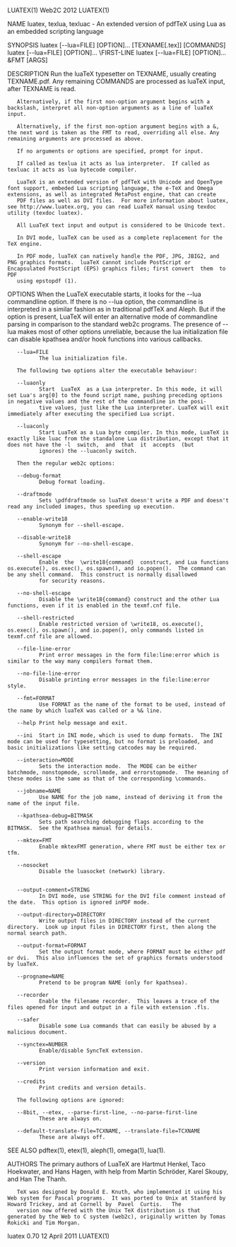 LUATEX(1)                                                                                         Web2C 2012                                                                                        LUATEX(1)



NAME
       luatex, texlua, texluac - An extended version of pdfTeX using Lua as an embedded scripting language

SYNOPSIS
       luatex [--lua=FILE] [OPTION]...  [TEXNAME[.tex]] [COMMANDS]
       luatex [--lua=FILE] [OPTION]...  \FIRST-LINE
       luatex [--lua=FILE] [OPTION]...  &FMT [ARGS]

DESCRIPTION
       Run the luaTeX typesetter on TEXNAME, usually creating TEXNAME.pdf.  Any remaining COMMANDS are processed as luaTeX input, after TEXNAME is read.

       Alternatively, if the first non-option argument begins with a backslash, interpret all non-option arguments as a line of luaTeX input.

       Alternatively, if the first non-option argument begins with a &, the next word is taken as the FMT to read, overriding all else. Any remaining arguments are processed as above.

       If no arguments or options are specified, prompt for input.

       If called as texlua it acts as lua interpreter.  If called as texluac it acts as lua bytecode compiler.

       LuaTeX is an extended version of pdfTeX with Unicode and OpenType font support, embeded Lua scripting language, the e-TeX and Omega extensions, as well as integrated MetaPost engine, that can create
       PDF files as well as DVI files.  For more information about luatex, see http://www.luatex.org, you can read LuaTeX manual using texdoc utility (texdoc luatex).

       All LuaTeX text input and output is considered to be Unicode text.

       In DVI mode, luaTeX can be used as a complete replacement for the TeX engine.

       In PDF mode, luaTeX can natively handle the PDF, JPG, JBIG2, and PNG graphics formats.  luaTeX cannot include PostScript or Encapsulated PostScript (EPS) graphics files; first convert  them  to  PDF
       using epstopdf (1).


OPTIONS
       When  the  LuaTeX  executable starts, it looks for the --lua commandline option.  If there is no --lua option, the commandline is interpreted in a similar fashion as in traditional pdfTeX and Aleph.
       But if the option is present, LuaTeX will enter an alternative mode of commandline parsing in comparison to the standard web2c programs. The presence of --lua makes most of other options unreliable,
       because the lua initialization file can disable kpathsea and/or hook functions into various callbacks.

       --lua=FILE
              The lua initialization file.

       The following two options alter the executable behaviour:

       --luaonly
              Start  LuaTeX  as a Lua interpreter. In this mode, it will set Lua's arg[0] to the found script name, pushing preceding options in negative values and the rest of the commandline in the posi‐
              tive values, just like the Lua interpreter. LuaTeX will exit immediately after executing the specified Lua script.

       --luaconly
              Start LuaTeX as a Lua byte compiler. In this mode, LuaTeX is exactly like luac from the standalone Lua distribution, except that it does not have the -l  switch,  and  that  it  accepts  (but
              ignores) the --luaconly switch.

       Then the regular web2c options:

       --debug-format
              Debug format loading.

       --draftmode
              Sets \pdfdraftmode so luaTeX doesn't write a PDF and doesn't read any included images, thus speeding up execution.

       --enable-write18
              Synonym for --shell-escape.

       --disable-write18
              Synonym for --no-shell-escape.

       --shell-escape
              Enable  the  \write18{command}  construct, and Lua functions os.execute(), os.exec(), os.spawn(), and io.popen().  The command can be any shell command.  This construct is normally disallowed
              for security reasons.

       --no-shell-escape
              Disable the \write18{command} construct and the other Lua functions, even if it is enabled in the texmf.cnf file.

       --shell-restricted
              Enable restricted version of \write18, os.execute(), os.exec(), os.spawn(), and io.popen(), only commands listed in texmf.cnf file are allowed.

       --file-line-error
              Print error messages in the form file:line:error which is similar to the way many compilers format them.

       --no-file-line-error
              Disable printing error messages in the file:line:error style.

       --fmt=FORMAT
              Use FORMAT as the name of the format to be used, instead of the name by which luaTeX was called or a %& line.

       --help Print help message and exit.

       --ini  Start in INI mode, which is used to dump formats.  The INI mode can be used for typesetting, but no format is preloaded, and basic initializations like setting catcodes may be required.

       --interaction=MODE
              Sets the interaction mode.  The MODE can be either batchmode, nonstopmode, scrollmode, and errorstopmode.  The meaning of these modes is the same as that of the corresponding \commands.

       --jobname=NAME
              Use NAME for the job name, instead of deriving it from the name of the input file.

       --kpathsea-debug=BITMASK
              Sets path searching debugging flags according to the BITMASK.  See the Kpathsea manual for details.

       --mktex=FMT
              Enable mktexFMT generation, where FMT must be either tex or tfm.

       --nosocket
              Disable the luasocket (network) library.


       --output-comment=STRING
              In DVI mode, use STRING for the DVI file comment instead of the date.  This option is ignored inPDF mode.

       --output-directory=DIRECTORY
              Write output files in DIRECTORY instead of the current directory.  Look up input files in DIRECTORY first, then along the normal search path.

       --output-format=FORMAT
              Set the output format mode, where FORMAT must be either pdf or dvi.  This also influences the set of graphics formats understood by luaTeX.

       --progname=NAME
              Pretend to be program NAME (only for kpathsea).

       --recorder
              Enable the filename recorder.  This leaves a trace of the files opened for input and output in a file with extension .fls.

       --safer
              Disable some Lua commands that can easily be abused by a malicious document.

       --synctex=NUMBER
              Enable/disable SyncTeX extension.

       --version
              Print version information and exit.

       --credits
              Print credits and version details.

       The following options are ignored:

       --8bit, --etex, --parse-first-line, --no-parse-first-line
              These are always on.

       --default-translate-file=TCXNAME, --translate-file=TCXNAME
              These are always off.


SEE ALSO
       pdftex(1), etex(1), aleph(1), omega(1), lua(1).

AUTHORS
       The primary authors of LuaTeX are Hartmut Henkel, Taco Hoekwater, and Hans Hagen, with help from Martin Schröder, Karel Skoupy, and Han The Thanh.

       TeX was designed by Donald E. Knuth, who implemented it using his Web system for Pascal programs.  It was ported to Unix at Stanford by Howard Trickey, and at Cornell by  Pavel  Curtis.   The
       version now offered with the Unix TeX distribution is that generated by the Web to C system (web2c), originally written by Tomas Rokicki and Tim Morgan.



luatex 0.70                                                                                     12 April 2011                                                                                       LUATEX(1)
